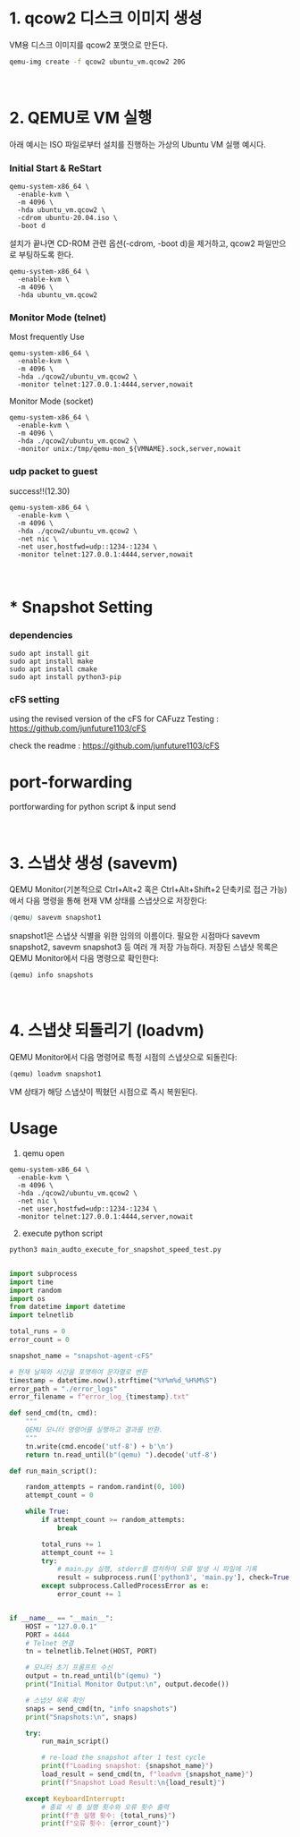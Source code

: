 # 1. qcow2 디스크 이미지 생성
VM용 디스크 이미지를 qcow2 포맷으로 만든다.

``` bash
qemu-img create -f qcow2 ubuntu_vm.qcow2 20G
```

<br>

# 2. QEMU로 VM 실행
아래 예시는 ISO 파일로부터 설치를 진행하는 가상의 Ubuntu VM 실행 예시다.

### Initial Start & ReStart

```
qemu-system-x86_64 \
  -enable-kvm \
  -m 4096 \
  -hda ubuntu_vm.qcow2 \
  -cdrom ubuntu-20.04.iso \
  -boot d
```
설치가 끝나면 CD-ROM 관련 옵션(-cdrom, -boot d)을 제거하고, qcow2 파일만으로 부팅하도록 한다.

```
qemu-system-x86_64 \
  -enable-kvm \
  -m 4096 \
  -hda ubuntu_vm.qcow2
```

### Monitor Mode (telnet)
Most frequently Use
```
qemu-system-x86_64 \
  -enable-kvm \
  -m 4096 \
  -hda ./qcow2/ubuntu_vm.qcow2 \
  -monitor telnet:127.0.0.1:4444,server,nowait
```

Monitor Mode (socket)
```
qemu-system-x86_64 \
  -enable-kvm \
  -m 4096 \
  -hda ./qcow2/ubuntu_vm.qcow2 \
  -monitor unix:/tmp/qemu-mon_${VMNAME}.sock,server,nowait
```

### udp packet to guest
success!!(12.30)

```
qemu-system-x86_64 \
  -enable-kvm \
  -m 4096 \
  -hda ./qcow2/ubuntu_vm.qcow2 \
  -net nic \
  -net user,hostfwd=udp::1234-:1234 \
  -monitor telnet:127.0.0.1:4444,server,nowait
```

<br>

# * Snapshot Setting

### dependencies

```
sudo apt install git
sudo apt install make
sudo apt install cmake
sudo apt install python3-pip
```

### cFS setting

using the revised version of the cFS for CAFuzz Testing : 
https://github.com/junfuture1103/cFS

check the readme : 
https://github.com/junfuture1103/cFS


# port-forwarding
portforwarding for python script & input send


<br>

# 3. 스냅샷 생성 (savevm)
QEMU Monitor(기본적으로 Ctrl+Alt+2 혹은 Ctrl+Alt+Shift+2 단축키로 접근 가능)에서 다음 명령을 통해 현재 VM 상태를 스냅샷으로 저장한다:

```scss
(qemu) savevm snapshot1
```
snapshot1은 스냅샷 식별을 위한 임의의 이름이다.
필요한 시점마다 savevm snapshot2, savevm snapshot3 등 여러 개 저장 가능하다.
저장된 스냅샷 목록은 QEMU Monitor에서 다음 명령으로 확인한다:

```
(qemu) info snapshots
```
<br>

# 4. 스냅샷 되돌리기 (loadvm)
QEMU Monitor에서 다음 명령어로 특정 시점의 스냅샷으로 되돌린다:
```
(qemu) loadvm snapshot1
```

VM 상태가 해당 스냅샷이 찍혔던 시점으로 즉시 복원된다.

# Usage
1. qemu open
```
qemu-system-x86_64 \
  -enable-kvm \
  -m 4096 \
  -hda ./qcow2/ubuntu_vm.qcow2 \
  -net nic \
  -net user,hostfwd=udp::1234-:1234 \
  -monitor telnet:127.0.0.1:4444,server,nowait
```

2. execute python script

```bash
python3 main_audto_execute_for_snapshot_speed_test.py
```

```python

import subprocess
import time
import random
import os
from datetime import datetime
import telnetlib

total_runs = 0
error_count = 0

snapshot_name = "snapshot-agent-cFS"

# 현재 날짜와 시간을 포맷하여 문자열로 변환
timestamp = datetime.now().strftime("%Y%m%d_%H%M%S")
error_path = "./error_logs"
error_filename = f"error_log_{timestamp}.txt"

def send_cmd(tn, cmd):
    """
    QEMU 모니터 명령어를 실행하고 결과를 반환.
    """
    tn.write(cmd.encode('utf-8') + b'\n')
    return tn.read_until(b"(qemu) ").decode('utf-8')

def run_main_script():

    random_attempts = random.randint(0, 100)
    attempt_count = 0

    while True:
        if attempt_count >= random_attempts:
            break

        total_runs += 1
        attempt_count += 1
        try:
            # main.py 실행, stderr를 캡처하여 오류 발생 시 파일에 기록
            result = subprocess.run(['python3', 'main.py'], check=True, stderr=subprocess.PIPE, text=True)
        except subprocess.CalledProcessError as e:
            error_count += 1


if __name__ == "__main__":
    HOST = "127.0.0.1"
    PORT = 4444
    # Telnet 연결
    tn = telnetlib.Telnet(HOST, PORT)

    # 모니터 초기 프롬프트 수신
    output = tn.read_until(b"(qemu) ")
    print("Initial Monitor Output:\n", output.decode())

    # 스냅샷 목록 확인
    snaps = send_cmd(tn, "info snapshots")
    print("Snapshots:\n", snaps)

    try:
        run_main_script()

        # re-load the snapshot after 1 test cycle
        print(f"Loading snapshot: {snapshot_name}")
        load_result = send_cmd(tn, f"loadvm {snapshot_name}")
        print(f"Snapshot Load Result:\n{load_result}")

    except KeyboardInterrupt:
        # 종료 시 총 실행 횟수와 오류 횟수 출력
        print(f"총 실행 횟수: {total_runs}")
        print(f"오류 횟수: {error_count}")

```